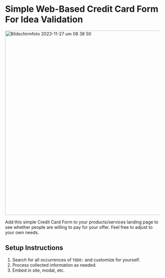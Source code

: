 # Simple Web-Based Credit Card Form For Idea Validation

<img width="600" alt="Bildschirmfoto 2023-11-27 um 08 38 50" src="https://github.com/J3012B/Credit-Card-Payment-Validation/assets/23200445/3127b01f-7b41-4f4c-aaa6-b7de57c29d09">

Add this simple Credit Card Form to your products/services 
landing page to see whether people are willing to pay for your offer.
Feel free to adjust to your own needs.

## Setup Instructions

1. Search for all occurrences of `TODO:` and customize for yourself.
2. Process collected information as needed.
3. Embed in site, modal, etc.

